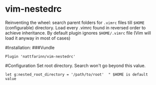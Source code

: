 # vim-nestedrc
Reinventing the wheel: search parent folders for `.vimrc` files till `$HOME` (configurable) directory. Load every .vimrc found in reversed order to achieve inheritance. By default plugin ignores `$HOME/.vimrc` file (Vim will load it anyway in most of cases)

#Installation:
###Vundle
```
Plugin 'nattfarinn/vim-nestedrc'
```

#Configuration
Set root directory. Search won't go beyond this value.
```
let g:nested_root_directory = '/path/to/root'  " $HOME is default value 
```
